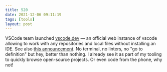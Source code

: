 ```yaml
---
title: 520
date: 2021-12-06 09:11:19
tags: [tools]
layout: post
---
```


VSCode team launched [vscode.dev](https://vscode.dev/) — an official web instance of vscode allowing to work with any repositories and local files without installing an IDE. See also [this announcement](https://code.visualstudio.com/blogs/2021/10/20/vscode-dev). No terminal, no linters, no "go to definition" but hey, better than nothing. I already see it as part of my tooling to quickly browse open-source projects. Or even code from the phone, why not!
